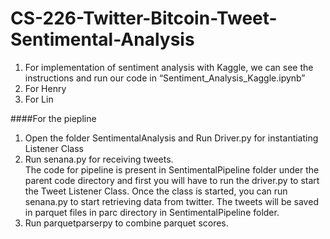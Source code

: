 # CS-226-Twitter-Bitcoin-Tweet-Sentimental-Analysis
1. For implementation of sentiment analysis with Kaggle, we can see the instructions and run our code in “Sentiment_Analysis_Kaggle.ipynb” 
2. For Henry
3. For Lin










####For the piepline 

1. Open the folder SentimentalAnalysis and Run Driver.py for instantiating Listener Class 
2. Run senana.py for receiving tweets.  
The code for pipeline is present in SentimentalPipeline folder under the parent code directory and 
first you will have to run the driver.py to start the Tweet Listener Class. Once the class is started,
you can run senana.py to start retrieving data from twitter. The tweets will be saved in parquet files in parc directory in SentimentalPipeline folder. 
3. Run parquetparserpy to combine parquet scores.
